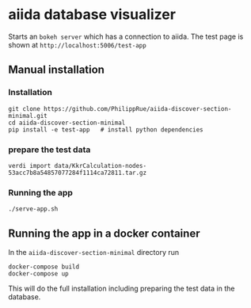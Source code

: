 
# aiida database visualizer

Starts an `bokeh server` which has a connection to aiida.
The test page is shown at `http://localhost:5006/test-app`

## Manual installation

### Installation

```
git clone https://github.com/PhilippRue/aiida-discover-section-minimal.git
cd aiida-discover-section-minimal
pip install -e test-app   # install python dependencies
```

### prepare the test data

```
verdi import data/KkrCalculation-nodes-53acc7b8a54857077284f1114ca72811.tar.gz
```

### Running the app

```
./serve-app.sh
```


## Running the app in a docker container

In the `aiida-discover-section-minimal` directory run
```
docker-compose build
docker-compose up
```

This will do the full installation including preparing the test data in the database.
